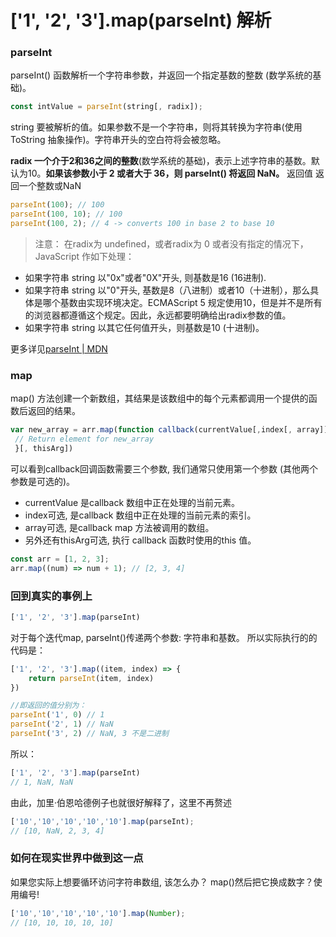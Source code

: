 # ['1', '2', '3'].map(parseInt) 解析

### parseInt
parseInt() 函数解析一个字符串参数，并返回一个指定基数的整数 (数学系统的基础)。

```js
const intValue = parseInt(string[, radix]);
```
string 要被解析的值。如果参数不是一个字符串，则将其转换为字符串(使用 ToString 抽象操作)。字符串开头的空白符将会被忽略。

**radix 一个介于2和36之间的整数**(数学系统的基础)，表示上述字符串的基数。默认为10。**如果该参数小于 2 或者大于 36，则 parseInt() 将返回 NaN。**
返回值 返回一个整数或NaN
```js
parseInt(100); // 100
parseInt(100, 10); // 100
parseInt(100, 2); // 4 -> converts 100 in base 2 to base 10
```
> 注意：
在radix为 undefined，或者radix为 0 或者没有指定的情况下，JavaScript 作如下处理：

* 如果字符串 string 以"0x"或者"0X"开头, 则基数是16 (16进制).
* 如果字符串 string 以"0"开头, 基数是8（八进制）或者10（十进制），那么具体是哪个基数由实现环境决定。ECMAScript 5 规定使用10，但是并不是所有的浏览器都遵循这个规定。因此，永远都要明确给出radix参数的值。
* 如果字符串 string 以其它任何值开头，则基数是10 (十进制)。

更多详见[parseInt | MDN](https://developer.mozilla.org/zh-CN/docs/Web/JavaScript/Reference/Global_Objects/parseInt)

### map
map() 方法创建一个新数组，其结果是该数组中的每个元素都调用一个提供的函数后返回的结果。
```js
var new_array = arr.map(function callback(currentValue[,index[, array]]) {
 // Return element for new_array
 }[, thisArg])
 ```
可以看到callback回调函数需要三个参数, 我们通常只使用第一个参数 (其他两个参数是可选的)。
* currentValue 是callback 数组中正在处理的当前元素。
* index可选, 是callback 数组中正在处理的当前元素的索引。
* array可选, 是callback map 方法被调用的数组。
* 另外还有thisArg可选, 执行 callback 函数时使用的this 值。
```js
const arr = [1, 2, 3];
arr.map((num) => num + 1); // [2, 3, 4]
```

### 回到真实的事例上
```js
['1', '2', '3'].map(parseInt)
```
对于每个迭代map, parseInt()传递两个参数: 字符串和基数。
所以实际执行的的代码是：
```js
['1', '2', '3'].map((item, index) => {
	return parseInt(item, index)
})

//即返回的值分别为：
parseInt('1', 0) // 1
parseInt('2', 1) // NaN
parseInt('3', 2) // NaN, 3 不是二进制
```

所以：
```js
['1', '2', '3'].map(parseInt)
// 1, NaN, NaN
```

由此，加里·伯恩哈德例子也就很好解释了，这里不再赘述
```js
['10','10','10','10','10'].map(parseInt);
// [10, NaN, 2, 3, 4]
```

### 如何在现实世界中做到这一点
如果您实际上想要循环访问字符串数组, 该怎么办？	map()然后把它换成数字？使用编号!
```js
['10','10','10','10','10'].map(Number);
// [10, 10, 10, 10, 10]
```